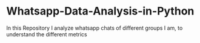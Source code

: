 # Whatsapp-Data-Analysis-in-Python
In this Repository I analyze whatsapp chats of different groups I am, to understand the different metrics
